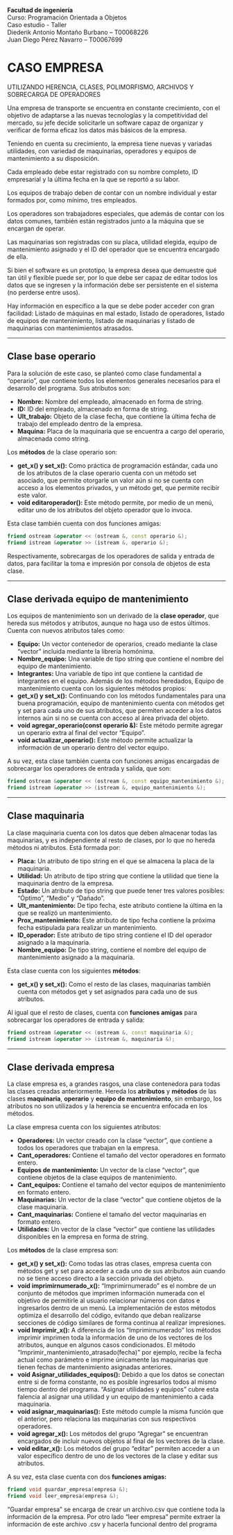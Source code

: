 **Facultad de ingeniería**  
Curso: Programación Orientada a Objetos  
Caso estudio - Taller  
Diederik Antonio Montaño Burbano – T00068226  
Juan Diego Pérez Navarro – T00067699

# CASO EMPRESA

UTILIZANDO HERENCIA, CLASES, POLIMORFISMO, ARCHIVOS Y SOBRECARGA DE OPERADORES

Una empresa de transporte se encuentra en constante crecimiento, con el objetivo de adaptarse a las nuevas tecnologías y la competitividad del mercado, su jefe decide solicitarle un software capaz de organizar y verificar de forma eficaz los datos más básicos de la empresa.

Teniendo en cuenta su crecimiento, la empresa tiene nuevas y variadas utilidades, con variedad de maquinarias, operadores y equipos de mantenimiento a su disposición.

Cada empleado debe estar registrado con su nombre completo, ID empresarial y la última fecha en la que se reportó a su labor.

Los equipos de trabajo deben de contar con un nombre individual y estar formados por, como mínimo, tres empleados.

Los operadores son trabajadores especiales, que además de contar con los datos comunes, también están registrados junto a la máquina que se encargan de operar.

Las maquinarias son registradas con su placa, utilidad elegida, equipo de mantenimiento asignado y el ID del operador que se encuentra encargado de ella.

Si bien el software es un prototipo, la empresa desea que demuestre qué tan útil y flexible puede ser, por lo que debe ser capaz de editar todos los datos que se ingresen y la información debe ser persistente en el sistema (no perderse entre usos).

Hay información en específico a la que se debe poder acceder con gran facilidad: Listado de máquinas en mal estado, listado de operadores, listado de equipos de mantenimiento, listado de maquinarias y listado de maquinarias con mantenimientos atrasados.

---

## Clase base operario

Para la solución de este caso, se planteó como clase fundamental a “operario”, que contiene todos los elementos generales necesarios para el desarrollo del programa. Sus atributos son:

- **Nombre:** Nombre del empleado, almacenado en forma de string.
- **ID:** ID del empleado, almacenado en forma de string.
- **Ult_trabajo:** Objeto de la clase fecha, que contiene la última fecha de trabajo del empleado dentro de la empresa.
- **Maquina:** Placa de la maquinaria que se encuentra a cargo del operario, almacenada como string.

Los **métodos** de la clase operario son:

- **get_x() y set_x():** Como práctica de programación estándar, cada uno de los atributos de la clase operario cuenta con un método set asociado, que permite otorgarle un valor aún si no se cuenta con acceso a los elementos privados, y un método get, que permite recibir este valor.
- **void editaroperador():** Este método permite, por medio de un menú, editar uno de los atributos del objeto operador que lo invoca.

Esta clase también cuenta con dos funciones amigas:

```C++
friend ostream &operator << (ostream &, const operario &);
friend istream &operator >> (istream &, operario &);
```

Respectivamente, sobrecargas de los operadores de salida y entrada de datos, para facilitar la toma e impresión por consola de objetos de esta clase.

---

## Clase derivada equipo de mantenimiento

Los equipos de mantenimiento son un derivado de la **clase operador**, que hereda sus métodos y atributos, aunque no haga uso de estos últimos. Cuenta con nuevos atributos tales como:

- **Equipo:** Un vector contenedor de operarios, creado mediante la clase “vector” incluida mediante la librería homónima.
- **Nombre_equipo:** Una variable de tipo string que contiene el nombre del equipo de mantenimiento.
- **Integrantes:** Una variable de tipo int que contiene la cantidad de integrantes en el equipo.
  Además de los métodos heredados, Equipo de mantenimiento cuenta con los siguientes métodos propios:
- **get_x() y set_x():** Continuando con los métodos fundamentales para una buena programación, equipo de mantenimiento cuenta con métodos get y set para cada uno de sus atributos, que permiten acceder a los datos internos aún si no se cuenta con acceso al área privada del objeto.
- **void agregar_operario(const operario &):** Este método permite agregar un operario extra al final del vector “Equipo”.
- **void actualizar_operario():** Este método permite actualizar la información de un operario dentro del vector equipo.

A su vez, esta clase también cuenta con funciones amigas encargadas de sobrecargar los operadores de entrada y salida, que son:

```C++
friend ostream &operator << (ostream &, const equipo_mantenimiento &);
friend istream &operator >> (istream &, equipo_mantenimiento &);
```

---

## Clase maquinaria

La clase maquinaria cuenta con los datos que deben almacenar todas las maquinarias, y es independiente al resto de clases, por lo que no hereda métodos ni atributos. Está formada por:

- **Placa:** Un atributo de tipo string en el que se almacena la placa de la maquinaria.
- **Utilidad:** Un atributo de tipo string que contiene la utilidad que tiene la maquinaria dentro de la empresa.
- **Estado:** Un atributo de tipo string que puede tener tres valores posibles: “Óptimo”, “Medio” y “Dañado”.
- **Ult_mantenimiento:** De tipo fecha, este atributo contiene la última en la que se realizó un mantenimiento.
- **Prox_mantenimiento:** Este atributo de tipo fecha contiene la próxima fecha estipulada para realizar un mantenimiento.
- **ID_operador:** Este atributo de tipo string contiene el ID del operador asignado a la maquinaria.
- **Nombre_equipo:** De tipo string, contiene el nombre del equipo de mantenimiento asignado a la maquinaria.

Esta clase cuenta con los siguientes **métodos**:

- **get_x() y set_x():** Como el resto de las clases, maquinarias también cuenta con métodos
  get y set asignados para cada uno de sus atributos.

Al igual que el resto de clases, cuenta con **funciones amigas** para sobrecargar los operadores de entrada y salida:

```C++
friend ostream &operator << (ostream &, const maquinaria &);
friend istream &operator >> (istream &, maquinaria &);
```

---

## Clase derivada empresa

La clase empresa es, a grandes rasgos, una clase contenedora para todas las clases creadas anteriormente. Hereda los **atributos** y **métodos** de las clases **maquinaria**, **operario** y **equipo de mantenimiento**, sin embargo, los atributos no son utilizados y la herencia se encuentra enfocada en los métodos.

La clase empresa cuenta con los siguientes atributos:

- **Operadores:** Un vector creado con la clase “vector”, que contiene a todos los operadores que trabajan en la empresa.
- **Cant_operadores:** Contiene el tamaño del vector operadores en formato entero.
- **Equipos de mantenimiento:** Un vector de la clase “vector”, que contiene objetos de la clase equipos de mantenimiento.
- **Cant_equipos:** Contiene el tamaño del vector equipos de mantenimiento en formato entero.
- **Maquinarias:** Un vector de la clase “vector” que contiene objetos de la clase maquinaria.
- **Cant_maquinarias:** Contiene el tamaño del vector maquinarias en formato entero.
- **Utilidades:** Un vector de la clase “vector” que contiene las utilidades disponibles en la empresa en forma de string.

Los **métodos** de la clase empresa son:

- **get_x() y set_x():** Como todas las otras clases, empresa cuenta con métodos get y set para acceder a cada uno de sus atributos aún cuando no se tiene acceso directo a la sección privada del objeto.
- **void imprimirnumerado_x():** “Imprimirnumerado” es el nombre de un conjunto de métodos que imprimen información numerada con el objetivo de permitirle al usuario relacionar números con datos e ingresarlos dentro de un menú. La implementación de estos métodos optimiza el desarrollo del código, evitando que deban realizarse secciones de código similares de forma continua al realizar impresiones.
- **void Imprimir_x():** A diferencia de los “Imprimirnumerado” los métodos imprimir imprimen toda la información de uno de los vectores de los atributos, aunque en algunos casos condicionados. El método “Imprimir_mantenimiento_atrasado(fecha)” por ejemplo, recibe la fecha actual como parámetro e imprime únicamente las maquinarias que tienen fechas de mantenimiento asignadas anteriores.
- **void Asignar_utilidades_equipos():** Debido a que los datos se conectan entre si de forma constante, no es posible ingresarlos todos al mismo tiempo dentro del programa. “Asignar utilidades y equipos” cubre esta falencia al asignar una utilidad y un equipo de mantenimiento a cada maquinaria.
- **void asignar_maquinarias():** Este método cumple la misma función que el anterior, pero relaciona las maquinarias con sus respectivos operadores.
- **void agregar_x():** Los métodos del grupo “Agregar” se encuentran encargados de incluir nuevos objetos al final de los vectores de la clase.
- **void editar_x():** Los métodos del grupo “editar” permiten acceder a un valor específico dentro de uno de los vectores de la clase y editar sus atributos.

A su vez, esta clase cuenta con dos **funciones amigas:**

```C++
friend void guardar_empresa(empresa &);
friend void leer_empresa(empresa &);
```

“Guardar empresa” se encarga de crear un archivo.csv que contiene toda la información de la empresa. Por otro lado “leer empresa” permite extraer la información de este archivo .csv y hacerla funcional dentro del programa
